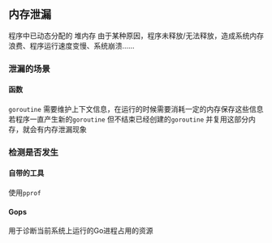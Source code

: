 ##  内存泄漏
程序中已动态分配的 堆内存 由于某种原因，程序未释放/无法释放，造成系统内存浪费、程序运行速度变慢、系统崩溃……


###   泄漏的场景
####    函数
`goroutine` 需要维护上下文信息，在运行的时候需要消耗一定的内存保存这些信息
若程序一直产生新的`goroutine` 但不结束已经创建的`goroutine` 并复用这部分内存，就会有内存泄漏现象



###   检测是否发生
####    自带的工具
使用`pprof` 


####    Gops
用于诊断当前系统上运行的Go进程占用的资源
